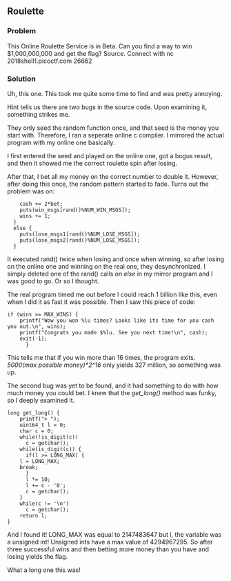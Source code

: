 ## Roulette

### Problem
This Online Roulette Service is in Beta. Can you find a way to win $1,000,000,000 and get the flag? Source. Connect with nc 2018shell1.picoctf.com 26662

### Solution
Uh, this one. This took me quite some time to find and was pretty annoying.

Hint tells us there are two bugs in the source code. Upon examining it, something strikes me.

They only seed the random function once, and that seed is the money you start with.
Therefore, I ran a seperate online c compiler. I mirrored the actual program with my online one basically.

I first entered the seed and played on the online one, got a bogus result, and then it showed me the correct roulette spin after losing. 

After that, I bet all my money on the correct number to double it. However, after doing this once, the random pattern
started to fade. Turns out the problem was on:



```if (spin == choice) {
    cash += 2*bet;
    puts(win_msgs[rand()%NUM_WIN_MSGS]);
    wins += 1;
  }
  else {
    puts(lose_msgs1[rand()%NUM_LOSE_MSGS]);
    puts(lose_msgs2[rand()%NUM_LOSE_MSGS]);
  }
  ```
  
It executed rand() twice when losing and once when winning, so after losing on the online one and winning on the real one, they desynchronized.
I simply deleted one of the rand() calls on _else_ in my mirror program and I was good to go. Or so I thought.

The real program timed me out before I could reach 1 billion like this, even when I did it as fast it was possible.
Then I saw this piece of code:

```
if (wins >= MAX_WINS) {
	printf("Wow you won %lu times? Looks like its time for you cash you out.\n", wins);
	printf("Congrats you made $%lu. See you next time!\n", cash);
	exit(-1);
      }
 ```
      
This tells me that if you win more than 16 times, the program exits.
_5000(max possible money)*2^16_ only yields 327 million, so something was up.

The second bug was yet to be found, and it had something to do with how much money you could bet.
I knew that the _get_long()_ method was funky, so I deeply examined it.

```
long get_long() {
    printf("> ");
    uint64_t l = 0;
    char c = 0;
    while(!is_digit(c))
      c = getchar();
    while(is_digit(c)) {
      if(l >= LONG_MAX) {
	l = LONG_MAX;
	break;
      }
      l *= 10;
      l += c - '0';
      c = getchar();
    }
    while(c != '\n')
      c = getchar();
    return l;
}
```

And I found it!
LONG_MAX was equal to 2147483647 but l, the variable was a unsigned int! Unsigned ints have a max value of 4294967295.
So after three successful wins and then betting more money than you have and losing yields the flag.

What a long one this was!
